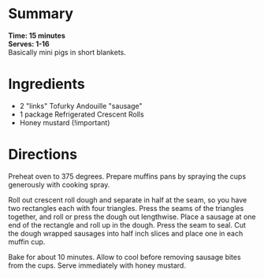# Summary
**Time: 15 minutes**  
**Serves: 1-16**  
Basically mini pigs in short blankets.

# Ingredients
- 2 "links" Tofurky Andouille "sausage"
- 1 package Refrigerated Crescent Rolls
- Honey mustard (!important)

# Directions

Preheat oven to 375 degrees. Prepare muffins pans by spraying the cups generously with cooking spray.  

Roll out crescent roll dough and separate in half at the seam, so you have two rectangles each with four triangles. Press the seams of the triangles together, and roll or press the dough out lengthwise. Place a sausage at one end of the rectangle and roll up in the dough. Press the seam to seal. Cut the dough wrapped sausages into half inch slices and place one in each muffin cup.  

Bake for about 10 minutes. Allow to cool before removing sausage bites from the cups. Serve immediately with honey mustard.
